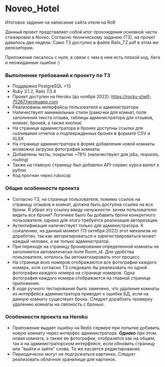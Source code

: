 # Noveo_Hotel
Итоговое задание на написание сайта отеля на RoR

Данный проект представляет собой итог прохождения основной части стажировки в Noveo.
Согласно техническому заданию (ТЗ), на проект давалось две недели. Само ТЗ доступно в файле Rails_TZ.pdf в этом же репозитории. 

Приложение писалось с нуля, в связи с чем в нем есть плохой код, баги и неожиданные ошибки :)

### Выполнение требований к проекту по ТЗ
* Поддержка PostgreSQL >13
* Ruby 3.1.2, Rails 7.0.4
* Проект доступен на Heroku (до ноября 2022): https://rocky-shelf-75267.herokuapp.com
* Реализованы интерфейсы пользователя и администратора
* Наличествуют минимальные стили (рамочки для комнат, поля заполнения текста отзыва, таблицы администратора для отзывов, комнат, броней, а также кнопки)
* На странице администратора в бронях доступны ссылки для скачивания отчетов о подтвержденных бронях в формате CSV и XLSX
* На странице администратора в форме добавления новой комнаты возможна загрузка фотографий комнаты
* Добавлены тесты, покрытие ~79% (наличествуют для jobs, requests, routing)
* Также на главную страницу был добавлен API-сервис курса валют к рублю
* Код прогнан через rubocop

### Общие особенности проекта
* Согласно ТЗ, на странице пользователя, помимо ссылок на страницу отзывов и комнат, должна быть доступна ссылка на все брони. Я убрал эту ссылку ввиду ненужности: зачем пользователю видеть все брони? Логичнее было бы добавить брони конкретного пользователя, однако для этого требуется реализация авторизации.
* Аутентификация наличествует только для администратора. К сожалению, на данный момент (13 октября 2022) этот механизм не доработан, так как авторизироваться и зарегистрироваться может каждый человек, а не только администратор.
* При переходе на страницу бронирования определенной комнаты не заполняется автоматически поле Room_id. Для удобства пользователя, хотелось бы автоматизировать этот процесс.
* На странице всех номеров отображаются все фотографии каждого номера, хотя согласно ТЗ следовало бы реализовать по одной фотографии каждого номера на странице номеров. Одна фотография каждого номера отображается на главной странице приложения.
* В ходе ручного тестирования было замечено, что удаление комнаты из интерфейса администратора приводит к ошибке БД, если на данную комнату существует бронь. Следует дорабоать проверку удалению комнаты на связность с бронью.

### Особенности проекта на Heroku
* Приложение выдает ошибку на Redis сервере при попытке добавить новую комнату через интерфес администратора. ***Однако*** при этом новая комната, а также ее фотографии, отобразятся как на общем, так и на администраторском интерфейсе, если обновить страницу или "выйти и зайти" снова. То же касается редактирования.
* Периодически могут не подгружаться картинки. Следует реализовать облачное хранилище для картинок.


